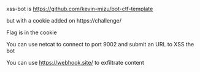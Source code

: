 xss-bot is https://github.com/kevin-mizu/bot-ctf-template

but with a cookie added on https://challenge/

Flag is in the cookie

You can use netcat to connect to port 9002 and submit an URL to XSS the bot

You can use https://webhook.site/ to exfiltrate content
